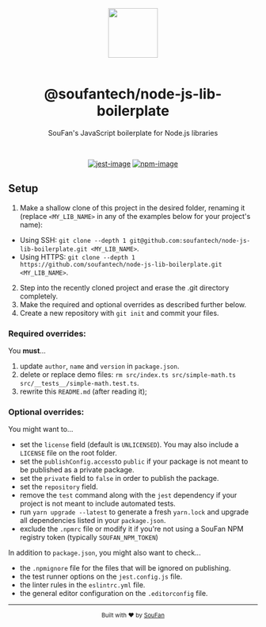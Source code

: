 <div align="center">
  <img src="https://avatars2.githubusercontent.com/u/61063724?s=200&v=4" width="100px">
</div>

<br />

<div align="center">
  <h1>@soufantech/node-js-lib-boilerplate</h1>
  <p>SouFan's JavaScript boilerplate for Node.js libraries</p>
</div>

<br />

<div align="center">

[![jest-image]][jest-url] [![npm-image]][npm-url]

</div>

## Setup

1. Make a shallow clone of this project in the desired folder, renaming it (replace `<MY_LIB_NAME>` in any of the examples below for your project's name):
  - Using SSH: `git clone --depth 1 git@github.com:soufantech/node-js-lib-boilerplate.git <MY_LIB_NAME>`.
  - Using HTTPS: `git clone --depth 1 https://github.com/soufantech/node-js-lib-boilerplate.git <MY_LIB_NAME>`.
2. Step into the recently cloned project and erase the .git directory completely.
3. Make the required and optional overrides as described further below.
4. Create a new repository with `git init` and commit your files.

### **Required** overrides:

You **must**...

1. update `author`, `name` and `version` in `package.json`.
2. delete or replace demo files: `rm src/index.ts src/simple-math.ts src/__tests__/simple-math.test.ts`.
3. rewrite this `README.md` (after reading it);

### **Optional** overrides:

You might want to...

- set the `license` field (default is `UNLICENSED`). You may also include a `LICENSE` file on the root folder.
- set the `publishConfig.access`to `public` if your package is not meant to be published as a private package.
- set the `private` field to `false` in order to publish the package.
- set the `repository` field.
- remove the `test` command along with the `jest` dependency if your project is not meant to include automated tests.
- run `yarn upgrade --latest` to generate a fresh `yarn.lock` and upgrade all dependencies listed in your `package.json`.
- exclude the `.npmrc` file or modify it if you're not using a SouFan NPM registry token (typically `SOUFAN_NPM_TOKEN`)

In addition to `package.json`, you might also want to check...

- the `.npmignore` file for the files that will be ignored on publishing.
- the test runner options on the `jest.config.js` file.
- the linter rules in the `eslintrc.yml` file.
- the general editor configuration on the `.editorconfig` file.

---

<div align="center">
  <sub>Built with ❤︎ by <a href="http://soufan.com.br">SouFan</a>
</div>

[npm-image]: https://img.shields.io/npm/v/@soufantech/node-js-lib-boilerplate.svg?style=for-the-badge&logo=npm
[npm-url]: https://npmjs.org/package/@soufantech/node-js-lib-boilerplate "npm"

[jest-image]: https://img.shields.io/badge/tested_with-jest-99424f.svg?style=for-the-badge&logo=jest
[jest-url]: https://github.com/facebook/jest "jest"
